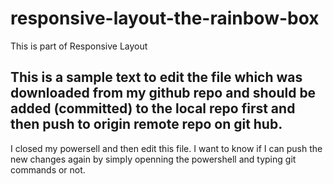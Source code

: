# responsive-layout-the-rainbow-box
This is part of Responsive Layout

## This is a sample text to edit the file which was downloaded from my github repo and should be added (committed) to the local repo first and then push to origin remote repo on git hub.

I closed my powersell and then edit this file. I want to know if I can push the new changes again by simply openning the powershell and typing git commands or not.
